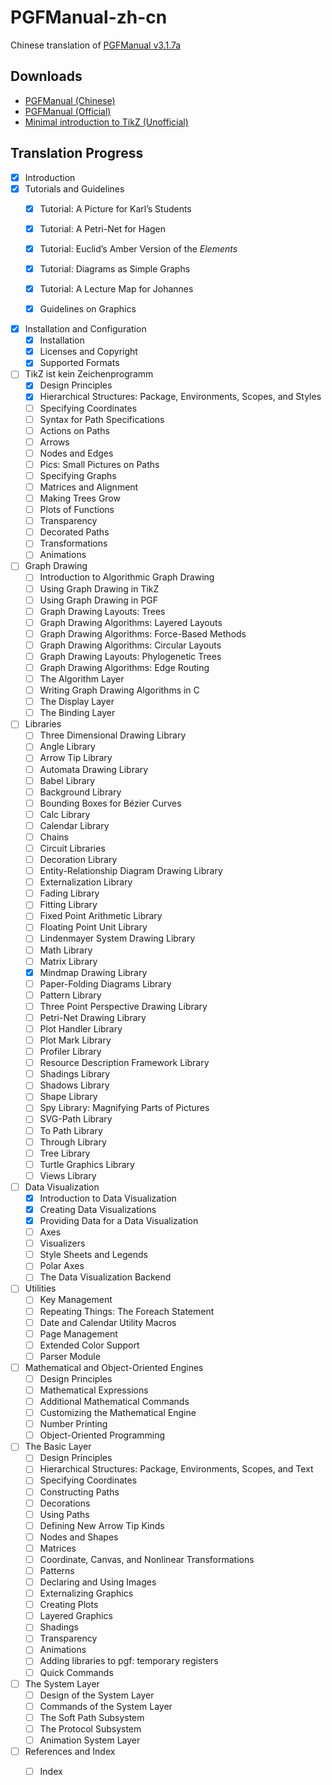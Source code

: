 # PGFManual-zh-cn

Chinese translation of [PGFManual v3.1.7a](https://github.com/pgf-tikz/pgf/releases/download/3.1.7/pgfmanual.pdf)



## Downloads

- [PGFManual (Chinese)](https://github.com/Hailin-Jing/PGFManual-zh-cn/raw/main/PGFManual-zh-cn.pdf)
- [PGFManual (Official)](https://github.com/pgf-tikz/pgf/releases/download/3.1.7a/pgfmanual.pdf)
- [Minimal introduction to TikZ (Unofficial)](http://cremeronline.com/LaTeX/minimaltikz.pdf)



## Translation Progress

- [x] Introduction
- [x] Tutorials and Guidelines
  - [x] Tutorial: A Picture for Karl’s Students

  - [x] Tutorial: A Petri-Net for Hagen

  - [x] Tutorial: Euclid’s Amber Version of the *Elements*
  - [x] Tutorial: Diagrams as Simple Graphs
  - [x] Tutorial: A Lecture Map for Johannes
  - [x] Guidelines on Graphics
- [x] Installation and Configuration
  - [x] Installation
  - [x] Licenses and Copyright
  - [x] Supported Formats
- [ ] TikZ ist kein Zeichenprogramm
  - [x] Design Principles
  - [x] Hierarchical Structures: Package, Environments, Scopes, and Styles
  - [ ] Specifying Coordinates
  - [ ] Syntax for Path Specifications
  - [ ] Actions on Paths
  - [ ] Arrows
  - [ ] Nodes and Edges
  - [ ] Pics: Small Pictures on Paths
  - [ ] Specifying Graphs
  - [ ] Matrices and Alignment
  - [ ] Making Trees Grow
  - [ ] Plots of Functions
  - [ ] Transparency
  - [ ] Decorated Paths
  - [ ] Transformations
  - [ ] Animations
- [ ] Graph Drawing
  - [ ] Introduction to Algorithmic Graph Drawing
  - [ ] Using Graph Drawing in TikZ
  - [ ] Using Graph Drawing in PGF
  - [ ] Graph Drawing Layouts: Trees
  - [ ] Graph Drawing Algorithms: Layered Layouts
  - [ ] Graph Drawing Algorithms: Force-Based Methods
  - [ ] Graph Drawing Algorithms: Circular Layouts
  - [ ] Graph Drawing Layouts: Phylogenetic Trees
  - [ ] Graph Drawing Algorithms: Edge Routing
  - [ ] The Algorithm Layer
  - [ ] Writing Graph Drawing Algorithms in C
  - [ ] The Display Layer
  - [ ] The Binding Layer
- [ ] Libraries
  - [ ] Three Dimensional Drawing Library
  - [ ] Angle Library
  - [ ] Arrow Tip Library
  - [ ] Automata Drawing Library
  - [ ] Babel Library
  - [ ] Background Library
  - [ ] Bounding Boxes for Bézier Curves
  - [ ] Calc Library
  - [ ] Calendar Library
  - [ ] Chains
  - [ ] Circuit Libraries
  - [ ] Decoration Library
  - [ ] Entity-Relationship Diagram Drawing Library
  - [ ] Externalization Library
  - [ ] Fading Library
  - [ ] Fitting Library
  - [ ] Fixed Point Arithmetic Library
  - [ ] Floating Point Unit Library
  - [ ] Lindenmayer System Drawing Library
  - [ ] Math Library
  - [ ] Matrix Library
  - [x] Mindmap Drawing Library
  - [ ] Paper-Folding Diagrams Library
  - [ ] Pattern Library
  - [ ] Three Point Perspective Drawing Library
  - [ ] Petri-Net Drawing Library
  - [ ] Plot Handler Library
  - [ ] Plot Mark Library
  - [ ] Profiler Library
  - [ ] Resource Description Framework Library
  - [ ] Shadings Library
  - [ ] Shadows Library
  - [ ] Shape Library
  - [ ] Spy Library: Magnifying Parts of Pictures
  - [ ] SVG-Path Library
  - [ ] To Path Library
  - [ ] Through Library
  - [ ] Tree Library
  - [ ] Turtle Graphics Library
  - [ ] Views Library
- [ ] Data Visualization
  - [x] Introduction to Data Visualization
  - [x] Creating Data Visualizations
  - [x] Providing Data for a Data Visualization
  - [ ] Axes
  - [ ] Visualizers
  - [ ] Style Sheets and Legends
  - [ ] Polar Axes
  - [ ] The Data Visualization Backend
- [ ] Utilities
  - [ ] Key Management
  - [ ] Repeating Things: The Foreach Statement
  - [ ] Date and Calendar Utility Macros
  - [ ] Page Management
  - [ ] Extended Color Support
  - [ ] Parser Module
- [ ] Mathematical and Object-Oriented Engines
  - [ ] Design Principles
  - [ ] Mathematical Expressions
  - [ ] Additional Mathematical Commands
  - [ ] Customizing the Mathematical Engine
  - [ ] Number Printing
  - [ ] Object-Oriented Programming
- [ ] The Basic Layer
  - [ ] Design Principles
  - [ ] Hierarchical Structures: Package, Environments, Scopes, and Text
  - [ ] Specifying Coordinates
  - [ ] Constructing Paths
  - [ ] Decorations
  - [ ] Using Paths
  - [ ] Defining New Arrow Tip Kinds
  - [ ] Nodes and Shapes
  - [ ] Matrices
  - [ ] Coordinate, Canvas, and Nonlinear Transformations
  - [ ] Patterns
  - [ ] Declaring and Using Images
  - [ ] Externalizing Graphics
  - [ ] Creating Plots
  - [ ] Layered Graphics
  - [ ] Shadings
  - [ ] Transparency
  - [ ] Animations
  - [ ] Adding libraries to pgf: temporary registers
  - [ ] Quick Commands
- [ ] The System Layer
  - [ ] Design of the System Layer
  - [ ] Commands of the System Layer
  - [ ] The Soft Path Subsystem
  - [ ] The Protocol Subsystem
  - [ ] Animation System Layer
- [ ] References and Index
  - [ ] Index

